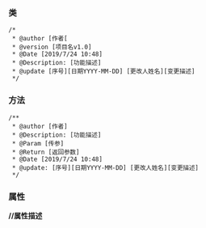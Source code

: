### **类**

```
/*
 * @author [作者[
 * @version [项目名v1.0]
 * @Date [2019/7/24 10:48]
 * @Description: [功能描述]
 * @update [序号][日期YYYY-MM-DD] [更改人姓名][变更描述]
 */
```

### **方法**

```
/**
 * @author [作者]
 * @Description: [功能描述]
 * @Param [传参]
 * @Return [返回参数]
 * @Date [2019/7/24 10:48]
 * @update: [序号][日期YYYY-MM-DD] [更改人姓名][变更描述]     
 */
```

### **属性**

   **//属性描述**